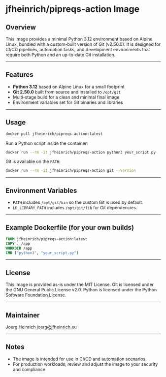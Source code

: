 # jfheinrich/pipreqs-action Image

## Overview

This image provides a minimal Python 3.12 environment based on Alpine Linux, bundled with a custom-built version of Git (v2.50.0). It is designed for CI/CD pipelines, automation tasks, and development environments that require both Python and an up-to-date Git installation.

---

## Features

- **Python 3.12** based on Alpine Linux for a small footprint
- **Git 2.50.0** built from source and installed to `/opt/git`
- Multi-stage build for a clean and minimal final image
- Environment variables set for Git binaries and libraries

---

## Usage

```sh
docker pull jfheinrich/pipreqs-action:latest
```

Run a Python script inside the container:

```sh
docker run --rm -it jfheinrich/pipreqs-action python3 your_script.py
```

Git is available on the `PATH`:

```sh
docker run --rm -it jfheinrich/pipreqs-action git --version
```

---

## Environment Variables

- `PATH` includes `/opt/git/bin` so the custom Git is used by default.
- `LD_LIBRARY_PATH` includes `/opt/git/lib` for Git dependencies.

---

## Example Dockerfile (for your own builds)

```dockerfile
FROM jfheinrich/pipreqs-action:latest
COPY . /app
WORKDIR /app
CMD ["python3", "your_script.py"]
```

---

## License

This image is provided as-is under the MIT License.
Git is licensed under the GNU General Public License v2.0.
Python is licensed under the Python Software Foundation License.

---

## Maintainer

Joerg Heinrich
[joerg@jfheinrich.eu](mailto:joerg@jfheinrich.eu)

---

## Notes

- The image is intended for use in CI/CD and automation scenarios.
- For production workloads, review and adjust the image to your security and compliance
